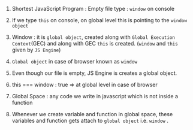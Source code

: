 
1. Shortest JavaScript Program : Empty file
type : `window` on console

2. If we type `this` on console, 
on global level this is pointing to the `window object`

3. Window : it is `global object`,  created along with `Global Execution Context`(GEC) 
and along with GEC `this` is created. (`window` and `this` given by `JS Engine`)

4. `Global object` in case of browser known as `window`

5. Even though our file is empty, JS Engine is creates a global object.

6. this === window : true => at global level in case of browser

7. Global Space : any code we write in javascript which is not inside a function

8. Whenever we create variable and function in global space, these variables and function gets attach to `global object` i.e. `window` .
